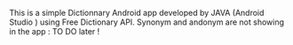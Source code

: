 This is a simple Dictionnary Android app developed by JAVA (Android Studio )  using Free Dictionary API.
Synonym and andonym are not showing in the app : TO DO later ! 
